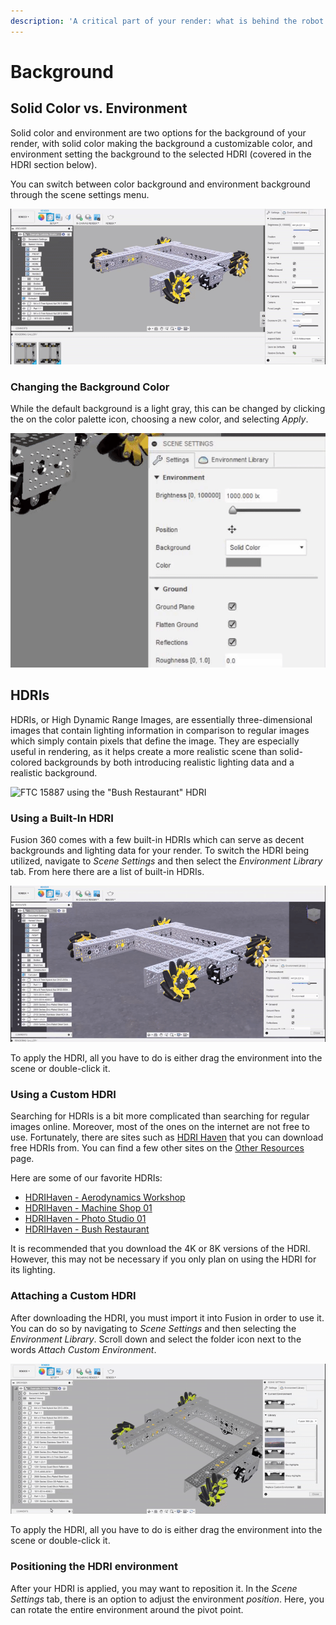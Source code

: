 ```yaml
---
description: 'A critical part of your render: what is behind the robot.'
---
```


# Background

## Solid Color vs. Environment

Solid color and environment are two options for the background of your render, with solid color making the background a customizable color, and environment setting the background to the selected HDRI \(covered in the HDRI section below\).

You can switch between color background and environment background through the scene settings menu.

![Switching between solid color and environment](../.gitbook/assets/1831886c1a7e45b96a82dba5623272e7.gif)

### Changing the Background Color

While the default background is a light gray, this can be changed by clicking the on the color palette icon, choosing a new color, and selecting _Apply_.

![Changing the color of the background](../.gitbook/assets/91404dc1ab5dbd03ffcd568208094635.gif)

## HDRIs

HDRIs, or High Dynamic Range Images, are essentially three-dimensional images that contain lighting information in comparison to regular images which simply contain pixels that define the image. They are especially useful in rendering, as it helps create a more realistic scene than solid-colored backgrounds by both introducing realistic lighting data and a realistic background. 

![FTC 15887 using the &quot;Bush Restaurant&quot; HDRI](../.gitbook/assets/toplevelugv2_2021-apr-07_03-20-51am-000_customizedview9915422852_png%20%281%29.png)

### Using a Built-In HDRI

Fusion 360 comes with a few built-in HDRIs which can serve as decent backgrounds and lighting data for your render. To switch the HDRI being utilized, navigate to _Scene Settings_ and then select the _Environment Library_ tab. From here there are a list of built-in HDRIs.

![Changing the current HDRI](../.gitbook/assets/5b686c499bace3e6d63424be6912ad1c.gif)

To apply the HDRI, all you have to do is either drag the environment into the scene or double-click it.

### Using a Custom HDRI

Searching for HDRIs is a bit more complicated than searching for regular images online. Moreover, most of the ones on the internet are not free to use. Fortunately, there are sites such as [HDRI Haven](http://hdrihaven.com/) that you can download free HDRIs from. You can find a few other sites on the [Other Resources](https://renders360.gitbook.io/ftc-rendering-in-fusion-360/other-resources) page.

Here are some of our favorite HDRIs:

* [HDRIHaven - Aerodynamics Workshop](https://hdrihaven.com/hdri/?c=indoor&h=aerodynamics_workshop)
* [HDRIHaven - Machine Shop 01](https://hdrihaven.com/hdri/?h=machine_shop_01)
* [HDRIHaven - Photo Studio 01](https://hdrihaven.com/hdri/?h=photo_studio_01)
* [HDRIHaven - Bush Restaurant](https://hdrihaven.com/hdri/?h=bush_restaurant)

It is recommended that you download the 4K or 8K versions of the HDRI. However, this may not be necessary if you only plan on using the HDRI for its lighting. 

### Attaching a Custom HDRI

After downloading the HDRI, you must import it into Fusion in order to use it. You can do so by navigating to _Scene_ _Settings_ and then selecting the _Environment Library_. Scroll down and select the folder icon next to the words _Attach Custom Environment_.

![Attaching a custom HDRI](../.gitbook/assets/af65b5c5886d68e72816a68d4865b9bd.gif)

To apply the HDRI, all you have to do is either drag the environment into the scene or double-click it.

### Positioning the HDRI environment

After your HDRI is applied, you may want to reposition it. In the _Scene Settings_ tab, there is an option to adjust the environment _position_. Here, you can rotate the entire environment around the pivot point. 

